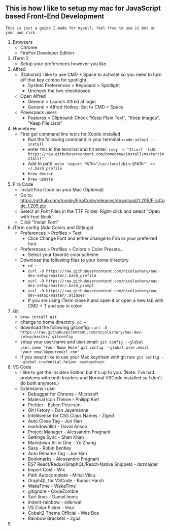 
## This is how I like to setup my mac for JavaScript based Front-End Development
    This is just a guide I made for myself, feel free to use it but at your own risk.

1. Browsers
    - Chrome
    - FireFox Developer Edition
2. iTerm 2
    - Setup your preferences however you like.
3. Alfred
    - (Optional) I like to use CMD + Space to activate so you need to turn off that key combo for spotlight.
      - System Preferences > Keyboard > Spotlight
      - Uncheck the two checkboxes    
    - Open Alfred
        - General > Launch Alfred at login
        - General > Alfred Hotkey: Set to CMD + Space
    - Powerpack users
        - Features > Clipboard: Check "Keep Plain Text", "Keep Images", "Keep File Lists"
4. Homebrew
    - First get command line tools for Xcode installed
        - Run the following command in your terminal `xcode-select --install`
        - enter this in the terminal and hit enter: 
            `ruby -e "$(curl -fsSL https://raw.githubusercontent.com/Homebrew/install/master/install)"`
        - Add to path: `echo 'export PATH="/usr/local/bin:$PATH"' >> ~/.bash_profile`
        - `brew doctor`
        - `brew update`
5. Fira Code
    - Install Fira Code on your Mac (Optional)
    - Go to: https://github.com/tonsky/FiraCode/releases/download/1.205/FiraCode_1.205.zip
    - Select all Font Files in the TTF Folder. Right-click and select "Open with Font Book"
    - Click "Install Font"
6. iTerm config (Add Colors and Gittings)
    - Preferences > Profiles > Text
        - Click Change Font and either change to Fira or your preferred font.
    - Preferences > Profiles > Colors > Color Presets...
        - Select your favorite color scheme
    - Download the following files to your home directory
        - `cd ~`
        - `curl -O https://raw.githubusercontent.com/nicolashery/mac-dev-setup/master/.bash_profile`
        - `curl -O https://raw.githubusercontent.com/nicolashery/mac-dev-setup/master/.bash_prompt`
        - `curl -O https://raw.githubusercontent.com/nicolashery/mac-dev-setup/master/.aliases`
        - If you are using iTerm close it and open it or open a new tab with CMD + T and see in color!
7. Git
    - `brew install git`
    - change to home directory: `cd ~`
    - download the following gitconfig: 
        `curl -O https://raw.githubusercontent.com/nicolashery/mac-dev-setup/master/.gitconfig`
    - setup your user.name and user.email:
        `git config --global user.name "Your Name Here"`
        `git config --global user.email "your_email@youremail.com"`
    - If you would like to use your Mac keychain with git run:
        `git config --global credential.helper osxkeychain`
8. VS Code
    - I like to get the Insiders Edition but it's up to you. (Note: I've had problems with both Insiders and Normal VSCode installed so I don't do both anymore.)
    - Extensions I use:
        - Debugger for Chrome - Microsoft
        - Material Icon Theme - Philipp Kief
        - Prettier - Esben Petersen
        - Git History - Don Jayamanne
        - Intellisense for CSS Class Names - Zignd
        - Auto Close Tag - Jun Han
        - markdownlint - David Anson
        - Project Manager - Alessandro Fragnani
        - Settings Sync - Shan Khan
        - Markdown All in One - Yu Zhang
        - Sass - Robin Bentley
        - Auto Rename Tag - Jun Han
        - Bookmarks - Alessandro Fragnani
        - ES7 React/Redux/GraphQL/React-Native Snippets - dsznajder
        - Import Cost - Wix
        - Path Autocomplete - Mihai Vilcu
        - GraphQL for VSCode - Kumar Harsh
        - WakaTime - WakaTime
        - gitignore - CodeZombie
        - Sort lines - Daniel Imms
        - indent-rainbow - oderwat
        - VS Color Picker - lihui
        - Cobalt2 Theme Official - Wes Bos
        - Rainbow Brackets - 2gua
9.
    
















